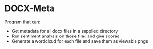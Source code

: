 # DOCX-Meta
Program that can:
  - Get metadata for all docx files in a supplied directory
  - Run sentiment analysis on those files and give scores
  - Generate a wordcloud for each file and save them as viewable pngs

